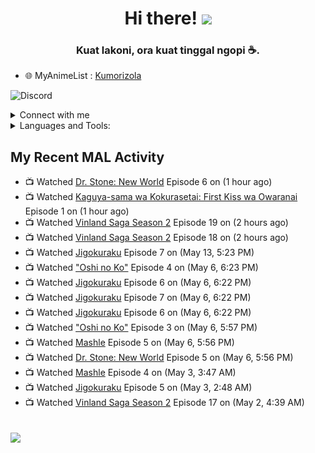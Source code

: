 <h1 align="center">Hi there! <img src="https://media.giphy.com/media/hvRJCLFzcasrR4ia7z/giphy.gif" width="25px"> </h1>
<h3 align="center">Kuat lakoni, ora kuat tinggal ngopi ☕.</h3>

- 🌐 MyAnimeList : [Kumorizola](https://myanimelist.net/animelist/Kumorizola)

![Discord](https://discord.c99.nl/widget/theme-3/761213268009943051.png)
<details>
      <summary>Connect with me</summary>
    <p align="left">
        <a href="https://www.facebook.com/kumori.hartley.1" target="blank"><img align="center"
                src="https://raw.githubusercontent.com/rahuldkjain/github-profile-readme-generator/master/src/images/icons/Social/facebook.svg"
                alt="kumori hartley" height="30" width="40" /></a>
        <a href="https://www.instagram.com/kumorizola/" target="blank"><img align="center"
                src="https://raw.githubusercontent.com/rahuldkjain/github-profile-readme-generator/master/src/images/icons/Social/instagram.svg"
                alt="kumorizola" height="30" width="40" /></a>
        <a href="https://discord.com" target="blank"><img align="center"
                src="https://raw.githubusercontent.com/rahuldkjain/github-profile-readme-generator/master/src/images/icons/Social/discord.svg"
                alt="Kumori#5882" height="30" width="40" /></a>
    </p>
</details>

<details>
    <summary align="left">Languages and Tools:</summary>
<p align="left">
      <a href="https://www.w3schools.com/css/" target="_blank">
        <img src="https://raw.githubusercontent.com/devicons/devicon/master/icons/css3/css3-original-wordmark.svg"
            alt="css3" width="40" height="40" /> </a> <a href="https://www.w3.org/html/" target="_blank"> <img
            src="https://raw.githubusercontent.com/devicons/devicon/master/icons/html5/html5-original-wordmark.svg"
            alt="html5" width="40" height="40" /> </a> <a href="https://www.java.com" target="_blank"> <img
            src="https://raw.githubusercontent.com/devicons/devicon/master/icons/java/java-original.svg" alt="java"
            width="40" height="40" /> </a> <a href="https://developer.mozilla.org/en-US/docs/Web/JavaScript"
            target="_blank"> <img
            src="https://raw.githubusercontent.com/devicons/devicon/master/icons/javascript/javascript-original.svg"
            alt="javascript" width="40" height="40" /> </a> <a href="https://nodejs.org" target="_blank"> <img
            src="https://raw.githubusercontent.com/devicons/devicon/master/icons/nodejs/nodejs-original-wordmark.svg"
            alt="nodejs" width="40" height="40" /> </a> <a href="https://www.python.org" target="_blank"> <img
            src="https://raw.githubusercontent.com/devicons/devicon/master/icons/python/python-original.svg"
            alt="python" width="40" height="40" /> </a> <a href="https://www.typescriptlang.org/" target="_blank"> <img
            src="https://raw.githubusercontent.com/devicons/devicon/master/icons/typescript/typescript-original.svg" 
            alt="typescript" width="40" height="40" /> </a> <a href="https://www.photoshop.com/en" target="_blank"> <img
            src="https://upload.wikimedia.org/wikipedia/commons/a/af/Adobe_Photoshop_CC_icon.svg" alt="photoshop" width="40" height="40"/> </a>
            <a href="https://www.adobe.com/products/premiere.html" target="_blank"> <img
            src="https://upload.wikimedia.org/wikipedia/commons/4/40/Adobe_Premiere_Pro_CC_icon.svg" alt="Premiere pro" width="40" height="40"/> </a>
            <a href="https://www.adobe.com/in/products/illustrator.html" target="_blank"> <img 
            src="https://upload.wikimedia.org/wikipedia/commons/f/fb/Adobe_Illustrator_CC_icon.svg" alt="illustrator" width="40" height="40"/> </a>
      
 </details>
 
 <h2> My Recent MAL Activity</h2>
<!-- MAL_ACTIVITY:start -->

- 📺 Watched [Dr. Stone: New World](https://MyAnimeList.net/anime.php?id=48549) Episode 6 on (1 hour ago)
- 📺 Watched [Kaguya-sama wa Kokurasetai: First Kiss wa Owaranai](https://MyAnimeList.net/anime.php?id=52198) Episode 1 on (1 hour ago)
- 📺 Watched [Vinland Saga Season 2](https://MyAnimeList.net/anime.php?id=49387) Episode 19 on (2 hours ago)
- 📺 Watched [Vinland Saga Season 2](https://MyAnimeList.net/anime.php?id=49387) Episode 18 on (2 hours ago)
- 📺 Watched [Jigokuraku](https://MyAnimeList.net/anime.php?id=46569) Episode 7 on (May 13, 5:23 PM)
- 📺 Watched ["Oshi no Ko"](https://MyAnimeList.net/anime.php?id=52034) Episode 4 on (May 6, 6:23 PM)
- 📺 Watched [Jigokuraku](https://MyAnimeList.net/anime.php?id=46569) Episode 6 on (May 6, 6:22 PM)
- 📺 Watched [Jigokuraku](https://MyAnimeList.net/anime.php?id=46569) Episode 7 on (May 6, 6:22 PM)
- 📺 Watched [Jigokuraku](https://MyAnimeList.net/anime.php?id=46569) Episode 6 on (May 6, 6:22 PM)
- 📺 Watched ["Oshi no Ko"](https://MyAnimeList.net/anime.php?id=52034) Episode 3 on (May 6, 5:57 PM)
- 📺 Watched [Mashle](https://MyAnimeList.net/anime.php?id=52211) Episode 5 on (May 6, 5:56 PM)
- 📺 Watched [Dr. Stone: New World](https://MyAnimeList.net/anime.php?id=48549) Episode 5 on (May 6, 5:56 PM)
- 📺 Watched [Mashle](https://MyAnimeList.net/anime.php?id=52211) Episode 4 on (May 3, 3:47 AM)
- 📺 Watched [Jigokuraku](https://MyAnimeList.net/anime.php?id=46569) Episode 5 on (May 3, 2:48 AM)
- 📺 Watched [Vinland Saga Season 2](https://MyAnimeList.net/anime.php?id=49387) Episode 17 on (May 2, 4:39 AM)

<!-- MAL_ACTIVITY:end -->

  
<h2 align="left"> <img src="https://media.discordapp.net/attachments/918405470073520168/919220018355523584/ezgif.com-gif-maker_1.gif">
